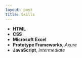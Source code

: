 ```yaml
---
layout: post
title: Skills
---
```


- **HTML**
- **CSS**
- **Microsoft Excel**
- **Prototype Frameworks**, _Axure_
- **JavaScript**, _intermediate_

